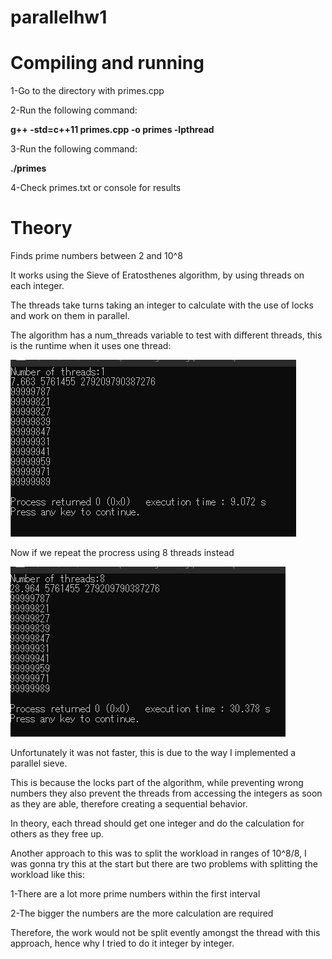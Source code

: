 # parallelhw1

# Compiling and running

1-Go to the directory with primes.cpp

2-Run the following command:

__g++ -std=c++11 primes.cpp -o primes -lpthread__

3-Run the following command:

__./primes__

4-Check primes.txt or console for results

# Theory

Finds prime numbers between 2 and 10^8

It works using the Sieve of Eratosthenes algorithm, by using threads on each integer.

The threads take turns taking an integer to calculate with the use of locks and work on them in parallel.

The algorithm has a num_threads variable to test with different threads, this is the runtime when it uses one thread:

![onethread](images/1thread.png)

Now if we repeat the procress using 8 threads instead

![eight](images/8thread.png)

Unfortunately it was not faster, this is due to the way I implemented a parallel sieve.

This is because the locks part of the algorithm, while preventing wrong numbers they also prevent the threads from accessing the integers as soon as they are able, therefore creating a sequential behavior.

In theory, each thread should get one integer and do the calculation for others as they free up.

Another approach to this was to split the workload in ranges of 10^8/8, I was gonna try this at the start but there are two problems with splitting the workload like this:

1-There are a lot more prime numbers within the first interval

2-The bigger the numbers are the more calculation are required

Therefore, the work would not be split evently amongst the thread with this approach, hence why I tried to do it integer by integer.
